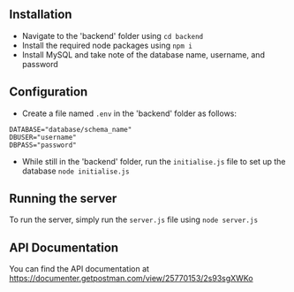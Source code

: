﻿## Installation
- Navigate to the 'backend' folder using `cd backend`
- Install the required node packages using `npm i`
- Install MySQL and take note of the database name, username, and password

## Configuration
- Create a file named `.env` in the 'backend' folder as follows:
```
DATABASE="database/schema_name"
DBUSER="username"
DBPASS="password"
```
- While still in the 'backend' folder, run the `initialise.js` file to set up the database
`node initialise.js`

## Running the server
To run the server, simply run the `server.js` file using `node server.js`

## API Documentation
You can find the API documentation at https://documenter.getpostman.com/view/25770153/2s93sgXWKo
